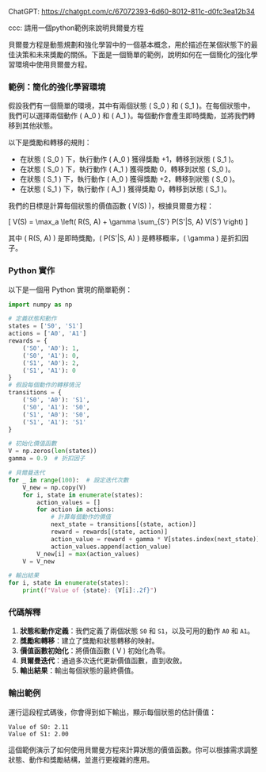 ChatGPT: https://chatgpt.com/c/67072393-6d60-8012-811c-d0fc3ea12b34

ccc: 請用一個python範例來說明貝爾曼方程

貝爾曼方程是動態規劃和強化學習中的一個基本概念，用於描述在某個狀態下的最佳決策和未來獎勵的關係。下面是一個簡單的範例，說明如何在一個簡化的強化學習環境中使用貝爾曼方程。

### 範例：簡化的強化學習環境

假設我們有一個簡單的環境，其中有兩個狀態 \( S_0 \) 和 \( S_1 \)。在每個狀態中，我們可以選擇兩個動作 \( A_0 \) 和 \( A_1 \)。每個動作會產生即時獎勵，並將我們轉移到其他狀態。

以下是獎勵和轉移的規則：
- 在狀態 \( S_0 \) 下，執行動作 \( A_0 \) 獲得獎勵 +1，轉移到狀態 \( S_1 \)。
- 在狀態 \( S_0 \) 下，執行動作 \( A_1 \) 獲得獎勵 0，轉移到狀態 \( S_0 \)。
- 在狀態 \( S_1 \) 下，執行動作 \( A_0 \) 獲得獎勵 +2，轉移到狀態 \( S_0 \)。
- 在狀態 \( S_1 \) 下，執行動作 \( A_1 \) 獲得獎勵 0，轉移到狀態 \( S_1 \)。

我們的目標是計算每個狀態的價值函數 \( V(S) \)，根據貝爾曼方程：

\[
V(S) = \max_a \left( R(S, A) + \gamma \sum_{S'} P(S'|S, A) V(S') \right)
\]

其中 \( R(S, A) \) 是即時獎勵，\( P(S'|S, A) \) 是轉移概率，\( \gamma \) 是折扣因子。

### Python 實作

以下是一個用 Python 實現的簡單範例：

```python
import numpy as np

# 定義狀態和動作
states = ['S0', 'S1']
actions = ['A0', 'A1']
rewards = {
    ('S0', 'A0'): 1,
    ('S0', 'A1'): 0,
    ('S1', 'A0'): 2,
    ('S1', 'A1'): 0
}
# 假設每個動作的轉移情況
transitions = {
    ('S0', 'A0'): 'S1',
    ('S0', 'A1'): 'S0',
    ('S1', 'A0'): 'S0',
    ('S1', 'A1'): 'S1'
}

# 初始化價值函數
V = np.zeros(len(states))
gamma = 0.9  # 折扣因子

# 貝爾曼迭代
for _ in range(100):  # 設定迭代次數
    V_new = np.copy(V)
    for i, state in enumerate(states):
        action_values = []
        for action in actions:
            # 計算每個動作的價值
            next_state = transitions[(state, action)]
            reward = rewards[(state, action)]
            action_value = reward + gamma * V[states.index(next_state)]
            action_values.append(action_value)
        V_new[i] = max(action_values)
    V = V_new

# 輸出結果
for i, state in enumerate(states):
    print(f"Value of {state}: {V[i]:.2f}")
```

### 代碼解釋
1. **狀態和動作定義**：我們定義了兩個狀態 `S0` 和 `S1`，以及可用的動作 `A0` 和 `A1`。
2. **獎勵和轉移**：建立了獎勵和狀態轉移的映射。
3. **價值函數初始化**：將價值函數 \( V \) 初始化為零。
4. **貝爾曼迭代**：通過多次迭代更新價值函數，直到收斂。
5. **輸出結果**：輸出每個狀態的最終價值。

### 輸出範例
運行這段程式碼後，你會得到如下輸出，顯示每個狀態的估計價值：

```
Value of S0: 2.11
Value of S1: 2.00
```

這個範例演示了如何使用貝爾曼方程來計算狀態的價值函數。你可以根據需求調整狀態、動作和獎勵結構，並進行更複雜的應用。